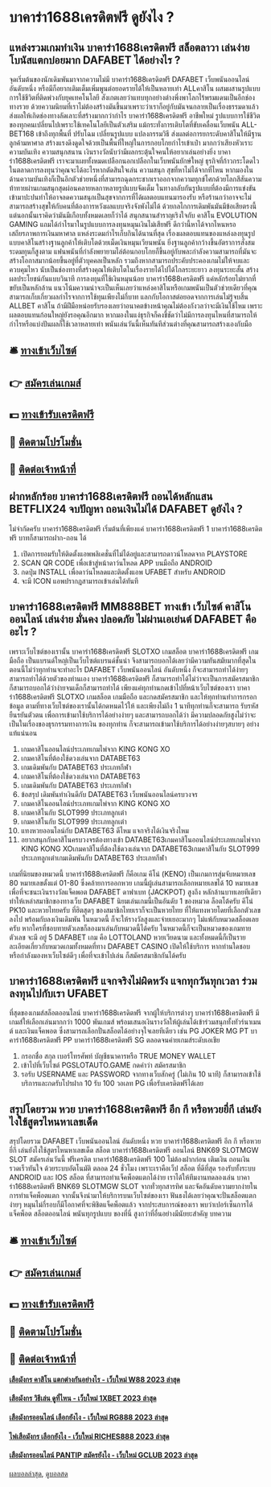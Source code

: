 # บาคาร่า1688เครดิตฟรี ดูยังไง ?
## แหล่งรวมเกมทำเงิน บาคาร่า1688เครดิตฟรี สล็อตลาวา เล่นง่าย โบนัสแตกบ่อยมาก DAFABET ได้อย่างไร ?
จุดเริ่มต้นของนักเดิมพันมาจากความไม่มี บาคาร่า1688เครดิตฟรี DAFABET เว็บพนันออนไลน์ อันดับหนึ่ง หรือมีก็อยากเติมเต็มเพิ่มพูนต่อยอดรายได้ให้เป็นหลายเท่า ALLคาสิโน ผสมผสานรูปแบบการใช้ชีวิตที่ติดพ่วงกับยุคเทคโนโลยี สังเกตเลยว่าแทบทุกอย่างต่างพึ่งพาโลกไร้พรมแดนเป็นอีกช่องทางรวย ด้วยความนิยมที่เราไม่ต้องสร้างมันขึ้นมาเพราะว่าเราก็อยู่กับมันจนกลายเป็นเรื่องธรรมดาแล้ว ส่งผลให้เกิดช่องทางลัดเลาะที่สร้างมากกว่ากำไร บาคาร่า1688เครดิตฟรี อาชีพใหม่ รูปแบบการใช้ชีวิตของทุกคนเปลี่ยนไปเพราะใช้เทคโนโลยีเป็นตัวเสริม แม้กระทั่งการเติบโตที่ขับเคลื่อนเว็บพนัน ALL-BET168 เข้าถึงทุกพื้นที่ ปรับโฉม เปลี่ยนรูปแบบ แปลงกรรมวิธี ส่งผลต่อการยกระดับคาสิโนให้มีฐานลูกค้ามหาศาล สร้างแรงดึงดูดใจด้วยเป็นพื้นที่ใหญ่ในการกอบโกยกำไรเข้าเป๋า มากกว่าเสียงหัวเราะ ความบันเทิง ความสนุกสนาน เงินรางวัลนับว่ามีผลกระตุ้นใจคนให้อยากเล่นอย่างยิ่ง บาคาร่า1688เครดิตฟรี เราจะมาเผยทั้งหมดเปลือกนอกเปลือกในเว็บพนันยักษ์ใหญ่ ธุรกิจที่ก้าวกระโดดไวในตลาดการลงทุนว่าคุณจะได้อะไรหากตัดสินใจเล่น
ความสนุก สุขที่หาไม่ได้จากที่ไหน หากมองในด้านความบันเทิงก็เป็นอีกตัวช่วยหนึ่งที่สามารถฉุดกระชากเราออกจากความทุกข์โศกด้วยโลกสีสันความท้าทายผ่านเกมสนุกสุดผ่อนคลายหลกาหลายรูปแบบจัดเต็ม ในทางกลับกันรูปแบบที่ต้องมีการแข่งขันเข้ามาปะปนทำให้อาจลดความสนุกเป็นสุขจากการที่ได้ผลตอบแทนมารองรับ หรือร้านกว่าอาจจะไม่สามารถสร้างสุขให้กับคนที่ต้องการหวังผลแบบจริงจังพังไม่ได้ ด้วยกลไกการเดิมพันมันมีข้อเสียตรงนี้ แต่นอกนั้นเราคิดว่ามันมีเกือบทั้งหมดเลยก็ว่าได้ สนุกสนานสำราญเริงใจกับ คาสิโน EVOLUTION GAMING แถมได้กำไรมาในรูปแบบการลงทุนหมุนเงินไม่เสียฟรี ดีกว่านี้หาได้จากไหนหรอ
เสถียรภาพการเงินมหาศาล แหล่งระดมกำไรเก็บกินได้นานที่สุด เรื่องผลตอบแทนของแหล่งลงทุนรูปแบบคาสิโนสร้างฐานลูกค้าให้เติบโตด้วยเม็ดเงินหมุนเวียนพนัน ยิ่งฐานลูกค้ากว้างขึ้นอัตราการสั่งสมระดมทุนก็สูงตาม แฟนพนันที่กำลังพยายามไล่ต้อนกอบโกยก็ขึ้นอยู่กับพละกำลังความสามารถที่มันจะสร้างโอกาสมากน้อยขึ้นอยู่ที่ตัวบุคคลเป็นหลัก รวมถึงหากสามารถประคับประคองเกมไม่ให้จบและควบคุมไหว นับเป็นช่องทางที่สร้างคุณให้เติบโตในเรื่องรายได้ไปได้ไกลระยะยาว ลงทุนระยะสั้น สร้างผลประโยชน์กันแบบวินาที
การลงทุนที่ใช้เงินหมุนน้อย บาคาร่า1688เครดิตฟรี แค่หลักร้อยไม่ยากที่ขยับเป็นหลักล้าน แนวโน้มความน่าจะเป็นเห็นเลยว่าแหล่งคาสิโนหรือเกมพนันเป็นตัวช่วยเดียวที่คุณสามารถเก็บเกี่ยวผลกำไรจากการใช้ทุนเพียงไม่กี่บาท แลกกับโอกาสต่อยอดจากการเล่นไม่รู้จบสิ้น ALLBET คาสิโน ถ้ามีฝีมือหน่อยรับรองเลยว่าอนาคตข้างหน้าคุณไม่ต้องกังวลว่าจะมีเงินใช้ไหม เพราะผลตอบแทนก้อนใหญ่ยังรอคุณอีกมาก หากมองในแง่ธุรกิจก็คงชี้ชัดว่าไม่มีการลงทุนไหนที่สามารถให้กำไรหรือแบ่งปันผลก็ใช้เวลาหลายเท่า พนันเล่นวันนี้เห็นทันทีส่วนต่างที่คุณสามารถสร้างเองกับมือ

## 🛎 [ทางเข้าเว็บไซต์](https://bit.ly/3SdLNi2)
## 👉 [สมัครเล่นเกมส์](https://bit.ly/3SdLNi2)
## 💵 [ทางเข้ารับเครดิตฟรี](https://bit.ly/3dyRKHj)
## 👑 [ติดตามโปรโมชั่น](https://bit.ly/3dyRKHj)
## 📱 [ติดต่อเจ้าหน้าที่](https://bit.ly/3dyRKHj)

## ฝากหลักร้อย บาคาร่า1688เครดิตฟรี ถอนได้หลักแสน BETFLIX24 จบปัญหา ถอนเงินไม่ได้ DAFABET ดูยังไง ?
ไม่จำกัดครับ บาคาร่า1688เครดิตฟรี เริ่มต้นที่เพียงแค่ บาคาร่า1688เครดิตฟรี 1 บาคาร่า1688เครดิตฟรี บาทก็สามารถฝาก-ถอน ได้
1. เปิดการยอมรับให้ติดตั้งแอพพลิเคชั่นที่ไม่ได้อยู่และสามารถดาวน์โหลดจาก PLAYSTORE
2. SCAN QR CODE เพื่อเข้าสู่หน้าดาว์นโหลด APP บนมือถือ ANDROID
3. กดปุ่ม INSTALL เพื่อดาว์นโหลดและติดตั้งแอพ UFABET สำหรับ ANDROID
4. จะมี ICON แอพปรากฎสามารถเข้าเล่นได้ทันที

## บาคาร่า1688เครดิตฟรี MM888BET ทางเข้า เว็บไซต์ คาสิโน ออนไลน์ เล่นง่าย มั่นคง ปลอดภัย ไม่ผ่านเอเย่นต์ DAFABET คืออะไร ?
เพราะเว็บไซต์ของเรานั้น บาคาร่า1688เครดิตฟรี SLOTXO เกมสล็อต บาคาร่า1688เครดิตฟรี เกมมือถือ เป็นแบรนด์ใหญ่เป็นเว็บไซต์แบรนด์ชั้นนำ จึงสามารถบอกได้เลยว่ามีความทันสมัยมากที่สุดในตอนนี้ไม่ว่าทุกท่านจะทำอะไร DAFABET เว็บพนันออนไลน์ อันดับหนึ่ง ก็จะสามารถทำได้ง่ายๆสามารถทำได้ด้วยตัวของท่านเอง บาคาร่า1688เครดิตฟรี ก็สามารถทำได้ไม่ว่าจะเป็นการสมัครสมาชิก ก็สามารถบอกได้ว่าง่ายจนเด็กก็สามารถทำได้ เพียงแค่ทุกท่านกดเข้าไปที่หน้าเว็บไซต์ของเรา บาคาร่า1688เครดิตฟรี SLOTXO เกมสล็อต เกมมือถือ และกดสมัครสมาชิก และให้ทุกท่านทำการกรอกข้อมูล ตามที่ทางเว็บไซต์ของเรานั้นได้กดหนดไว้ให้ และเพียงไม่ถึง 1 นาทีทุกท่านก็จะสามารถ รับรหัสยืนรยันตัวตน เพื่อการเข้ามาใช้บริการได้อย่างง่ายๆ และสามารถบอกได้ว่า มีความปลอดภัยสูงไม่ว่าจะเป็นในเรื่องของธุรกรรมทางการเงิน ของทุกท่าน ก็จะสามารถเข้ามาใช้บริการได้อย่างง่ายๆสบายๆ อย่างแท้แน่นอน
1. เกมคาสิโนออนไลน์ประเภทเกมไพ่จาก KING KONG XO
2. เกมคาสิโนที่ต้องใช้ดวงเล่นจาก DATABET63
3. เกมเดิมพันกับ DATABET63 ประเภทกีฬา
4. เกมคาสิโนที่ต้องใช้ดวงเล่นจาก DATABET63
5. เกมเดิมพันกับ DATABET63 ประเภทกีฬา
6. ข้อสรุป เดิมพันทำเงินดีกับ DATABET63 เว็บพนันออนไลน์ครบวงจร
7. เกมคาสิโนออนไลน์ประเภทเกมไพ่จาก KING KONG XO
8. เกมคาสิโนกับ SLOT999 ประเภทลูกเต๋า
9. เกมคาสิโนกับ SLOT999 ประเภทลูกเต๋า
10. แทงหวยออนไลน์กับ DATABET63 ดีไหม แจกจริงได้เงินจริงไหม
11. อยากสนุกกับคาสิโนครบวงจรต้องทางเข้า DATABET63เกมคาสิโนออนไลน์ประเภทเกมไพ่จาก KING KONG XOเกมคาสิโนที่ต้องใช้ดวงเล่นจาก DATABET63เกมคาสิโนกับ SLOT999 ประเภทลูกเต๋าเกมเดิมพันกับ DATABET63 ประเภทกีฬา

เกมที่นิยมของหมวดนี้ บาคาร่า1688เครดิตฟรี ก็คือเกม คีโน่ (KENO) เป็นเกมการสุ่มจับหมายเลข 80 หมายเลขตั้งแต่ 01-80 ซึ่งคล้ายการออกหวย เกมนี้ผู้เล่นสามารถเลือกหมายเลขได้ 10 หมายเลข เพื่อที่จะชนะเงินรางวัลแจ็คพอต DAFABET ดาฟาเบท (JACKPOT) สูงถึง หลักล้านบาทเลยทีเดียว ทำให้เหล่าสมาชิกของทางเว็บ DAFABET นิยมเล่นเกมนี้เป็นอันดับ 1 ของหมวด ล็อตโต้ครับ
คีโน่ PK10 และหวยไทยครับ ที่ฮิตสุดๆ ของสมาชิกไทยเราก็จะเป็นหวยไทย ที่ให้แทงหวยโดยที่เลือกตัวเลขลงไป พร้อมกับลงเงินเดิมพัน ในหมวดนี้ ก็จะให้รางวัลสูงและจ่ายเยอะมากๆ ไม่แพ้กับหมวดสล็อตเลยครับ หากใครที่ชอบทายตัวเลขก็ลองมาเล่นกับหมวดนี้ได้ครับ
ในหมวดนี้ก็จะเป็นหมวดของเกมทายตัวเลข จะมี อยู่ 5 DAFABET เกม คือ LOTTOLAND หวยเวียดนาม
และทั้งหมดนี้ก็เป็นรายละเอียดเกี่ยวกับหมวดเกมทั้งหมดที่ทาง DAFABET CASINO เปิดให้ใช้บริการ หากท่านใดชอบ หรือกำลังมองหาเว็บไซต์ดีๆ เพื่อที่จะเข้าไปเล่น ก็สมัครสมาชิกกันได้ครับ

## บาคาร่า1688เครดิตฟรี แจกจริงไม่ผิดหวัง แจกทุกวันทุกเวลา ร่วมลงทุนไปกับเรา UFABET
ที่สุดของเกมส์สล็อตออนไลน์ บาคาร่า1688เครดิตฟรี จากผู้ให้บริการต่างๆ บาคาร่า1688เครดิตฟรี มีเกมส์ให้เลือกเล่นมากกว่า 1000 พันเกมส์ พร้อมเสนอเงินรางวัลให้ผู้เล่นได้เข้าร่วมสนุกทั้งทัวร์นาเมนต์ และเงินแจ็คพอต ซึ่งสามารถเลือกปั่นสล็อตได้อย่างจุใจเลยทีเดียว เช่น PG JOKER MG PT บาคาร่า1688เครดิตฟรี PP บาคาร่า1688เครดิตฟรี SG ตลอดจนค่ายเกมส์ระดับเอเชีย
1. กรอกชื่อ สกุล เบอร์โทรศัพท์ บัญชีธนาคารหรือ TRUE MONEY WALLET
2. เข้าไปที่เว็บไซต์ PGSLOTAUTO.GAME กดคำว่า สมัครสมาชิก
3. รอรับ USERNAME และ PASSWORD จากทางเว็บสักครู่ (ไม่เกิน 10 นาที) ก็สามารถเข้าใช้บริการและกดรับโปรฝาก 10 รับ 100 วอเลท PG เพื่อรับเครดิตฟรีได้เลย

## สรุปโดยรวม หวย บาคาร่า1688เครดิตฟรี อีก กี หรือหวยยี่กี เล่นยังไงใช้สูตรไหนหาเลขเด็ด
สรุปโดยรวม DAFABET เว็บพนันออนไลน์ อันดับหนึ่ง หวย บาคาร่า1688เครดิตฟรี อีก กี หรือหวยยี่กี เล่นยังไงใช้สูตรไหนหาเลขเด็ด สล็อต บาคาร่า1688เครดิตฟรี ออนไลน์ BNK69 SLOTMGW SLOT สมัครเล่นวันนี้ ฟรีเครดิต บาคาร่า1688เครดิตฟรี 100 ไม่ต้องฝากก่อน เติมเงิน ถอนเงิน รวดเร็วทันใจ ด้วยระบบอัตโนมัติ ตลอด 24 ชั่วโมง เพราะเราคือเว็ป สล็อต ที่ดีที่สุด รองรับทั้งระบบ ANDROID และ IOS สล็อต ที่สามารถทำแจ็คพ็อตแตกได้ง่าย เราได้ให้ทีมงานทดลองเล่น บาคาร่า1688เครดิตฟรี BNK69 SLOTMGW SLOT จากทั่วทุกสารทิศ และจัดอันดับความยากง่ายในการทำแจ็คพ็อตแตก จากนั้นจึงนำมาให้บริการบนเว็บไซต์ของเรา ฟันธงได้เลยว่าคุณจะปั่นสล็อตแตกง่ายๆ หมุนไม่กี่รอบก็มีโอกาศที่จะพิชิตแจ็คพ็อตแล้ว จากประสบการณ์ของเรา พบว่าเปอร์เซ็นการได้แจ็คพ็อต สล็อตออนไลน์ พนันทุกรูปแบบ ของที่นี่ สูงกว่าที่อื่นอย่างมีนัยยะสำคัญ
บทความ

## 🛎 [ทางเข้าเว็บไซต์](https://bit.ly/3SdLNi2)
## 👉 [สมัครเล่นเกมส์](https://bit.ly/3SdLNi2)
## 💵 [ทางเข้ารับเครดิตฟรี](https://bit.ly/3dyRKHj)
## 👑 [ติดตามโปรโมชั่น](https://bit.ly/3dyRKHj)
## 📱 [ติดต่อเจ้าหน้าที่](https://bit.ly/3dyRKHj)

#### [เสือมังกร คาสิโน แตกต่างกันอย่างไร - เว็บใหม่ W88 2023 ล่าสุด](https://atom.io/themes/เสือมังกร%20คาสิโน%20แตกต่างกันอย่างไร%20-%20เว็บใหม่%20w88%202023%20ล่าสุด)
#### [เสือมังกร วิธีเล่น ดูที่ไหน - เว็บใหม่ 1XBET 2023 ล่าสุด](https://atom.io/themes/เสือมังกร%20วิธีเล่น%20ดูที่ไหน%20-%20เว็บใหม่%201xbet%202023%20ล่าสุด)
#### [เสือมังกรออนไลน์ เลือกยังไง - เว็บใหม่ RG888 2023 ล่าสุด](https://atom.io/themes/เสือมังกรออนไลน์%20เลือกยังไง%20-%20เว็บใหม่%20rg888%202023%20ล่าสุด)
#### [ไพ่เสือมังกร เลือกยังไง - เว็บใหม่ RICHES888 2023 ล่าสุด](https://atom.io/themes/ไพ่เสือมังกร%20เลือกยังไง%20-%20เว็บใหม่%20riches888%202023%20ล่าสุด)
#### [เสือมังกรออนไลน์ PANTIP สมัครยังไง - เว็บใหม่ GCLUB 2023 ล่าสุด](https://atom.io/themes/เสือมังกรออนไลน์%20pantip%20สมัครยังไง%20-%20เว็บใหม่%20gclub%202023%20ล่าสุด)

[ผลบอลล่าสุด](https://siamsport.tv "ผลบอลล่าสุด"), [ดูบอลสด](https://siamsport.tv/ดูบอลสด "ดูบอลสด")